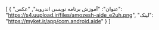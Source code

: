 [
  {
    "عنوان": "آموزش برنامه نویسی اندروید",
    "عکس": "https://s4.uupload.ir/files/amozesh-aide_e2uh.png",
    "لینک": "https://myket.ir/app/com.android.aide"
  }
]
